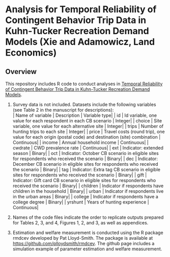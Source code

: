 # Analysis for Temporal Reliability of Contingent Behavior Trip Data in Kuhn-Tucker Recreation Demand Models (Xie and Adamowicz, Land Economics)

## Overview

This repository includes R code to conduct analyses in [Temporal Reliability of Contingent Behavior Trip Data in Kuhn-Tucker Recreation Demand Models](https://le.uwpress.org/content/early/2022/09/14/le.030521-0025R#:~:text=Unlike%20other%20stated%20preference%20methods%2C%20the%20temporal%20reliability,data%20collected%20over%20three%20years%20in%20KT%20models.). 

1. Survey data is not included. Datasets include the following variables (see Table 2 in the manuscript for descriptions):  
| Name of variable | Description | Variable type|
| id | Id variable, one value for each respondent in each CB scenario | Integer|
| choice | Site variable, one value for each alternative site | Integer|
| trips | Number of hunting trips to each site | Integer|
| price | Travel costs (round trip), one value for each origin (postal code) and destination (site) combination | Continuous|
| income | Annual household income | Continuous|
| cwdrate | CWD prevalence rate | Continuous|
| ext | Indicator: extended season | Binary|
| oct | Indicator: October CB scenario in eligible sites for respondents who received the scenario | Binary|
| dec | Indicator: December CB scenario in eligible sites for respondents who received the scenario | Binary|
| tag | Indicator: Extra tag CB scenario in eligible sites for respondents who received the scenario | Binary|
| gift | Indicator: Gift card CB scenario in eligible sites for respondents who received the scenario | Binary|
| children | Indicator if respondents have children in the household | Binary|
| urban | Indicator if respondents live in the urban areas | Binary|
| college | Indicator if respondents have a college degree | Binary|
| yrshunt | Years of hunting experience | Continuous|

2. Names of the code files indicate the order to replicate outputs prepared for Tables 2, 3, and 4, Figures 1, 2, and 3, as well as appendices. 

3. Estimation and welfare measurement is conducted using the R package rmdcev developed by Pat Lloyd-Smith. The package is available at https://github.com/plloydsmith/rmdcev. The github page includes a simulation example of parameter estimation and welfare measurement. 
